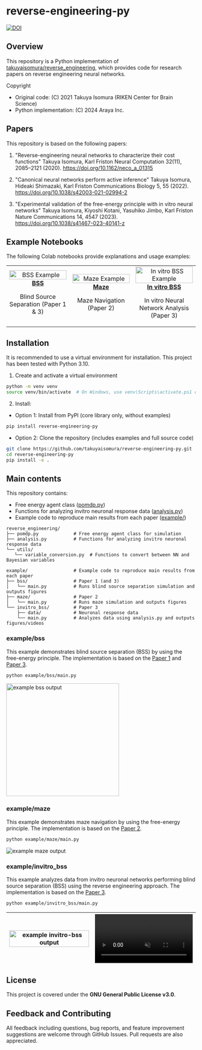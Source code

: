 # reverse-engineering-py
[![DOI](https://zenodo.org/badge/266333834.svg)](https://zenodo.org/badge/latestdoi/266333834)

## Overview
This repository is a Python implementation of [takuyaisomura/reverse_engineering](https://github.com/takuyaisomura/reverse_engineering), which provides code for research papers on reverse engineering neural networks.

Copyright
- Original code: (C) 2021 Takuya Isomura (RIKEN Center for Brain Science)
- Python implementation: (C) 2024 Araya Inc.

## Papers
This repository is based on the following papers:

1. "Reverse-engineering neural networks to characterize their cost functions"
    Takuya Isomura, Karl Friston
    Neural Computation 32(11), 2085–2121 (2020). https://doi.org/10.1162/neco_a_01315

2. "Canonical neural networks perform active inference"
    Takuya Isomura, Hideaki Shimazaki, Karl Friston
    Communications Biology 5, 55 (2022). https://doi.org/10.1038/s42003-021-02994-2

3. "Experimental validation of the free-energy principle with in vitro neural networks"
    Takuya Isomura, Kiyoshi Kotani, Yasuhiko Jimbo, Karl Friston
    Nature Communications 14, 4547 (2023). https://doi.org/10.1038/s41467-023-40141-z

## Example Notebooks
The following Colab notebooks provide explanations and usage examples:

<table>
  <tr>
    <td align="center" width="33%">
      <a href="https://colab.research.google.com/drive/164bR0gO_1qHixJ96uNxvygY7JRdLH1XL">
        <img src="assets/bss_thumbnail.png" width="100%" alt="BSS Example">
        <br><strong>BSS</strong>
      </a>
      <p>Blind Source Separation (Paper 1 & 3)</p>
    </td>
    <td align="center" width="33%">
      <a href="https://colab.research.google.com/drive/12S1PHlCTLKTaf33YGWeTjbVxrRh5gWHz">
        <img src="assets/maze_thumbnail.png" width="100%" alt="Maze Example">
        <br><strong>Maze</strong>
      </a>
      <p>Maze Navigation (Paper 2)</p>
    </td>
    <td align="center" width="33%">
      <a href="https://colab.research.google.com/drive/15xBn8aQmnlyYSioFDnKw6plf5iDBYFos">
        <img src="assets/invitro_bss_thumbnail.png" width="100%" alt="In vitro BSS Example">
        <br><strong>In vitro BSS</strong>
      </a>
      <p>In vitro Neural Network Analysis (Paper 3)</p>
    </td>
  </tr>
</table>

## Installation
It is recommended to use a virtual environment for installation. This project has been tested with Python 3.10.
1. Create and activate a virtual environment
```bash
python -m venv venv
source venv/bin/activate  # On Windows, use venv\Scripts\activate.ps1 or activate.bat
```
2. Install:
- Option 1: Install from PyPI (core library only, without examples)
```bash
pip install reverse-engineering-py
```

- Option 2: Clone the repository (includes examples and full source code)
```bash
git clone https://github.com/takuyaisomura/reverse-engineering-py.git
cd reverse-engineering-py
pip install -e .
```

## Main contents
This repository contains:
- Free energy agent class ([pomdp.py](reverse_engineering/pomdp.py))
- Functions for analyzing invitro neuronal response data ([analysis.py](reverse_engineering/analysis.py))
- Example code to reproduce main results from each paper ([example/](example/))

```
reverse_engineering/
├── pomdp.py             # Free energy agent class for simulation
├── analysis.py          # Functions for analyzing invitro neuronal response data
└── utils/
   └── variable_conversion.py  # Functions to convert between NN and Bayesian variables

example/                 # Example code to reproduce main results from each paper
├── bss/                 # Paper 1 (and 3)
│   └── main.py          # Runs blind source separation simulation and outputs figures
├── maze/                # Paper 2
│   └── main.py          # Runs maze simulation and outputs figures
└── invitro_bss/         # Paper 3
    ├── data/            # Neuronal response data
    └── main.py          # Analyzes data using analysis.py and outputs figures/videos
```

### example/bss
This example demonstrates blind source separation (BSS) by using the free-energy principle.
The implementation is based on the [Paper 1](https://doi.org/10.1162/neco_a_01315) and [Paper 3](https://doi.org/10.1038/s41467-023-40141-z).
```bash
python example/bss/main.py
```
<img src="example/bss/output/bss.png" height="300" alt="example bss output">

### example/maze
This example demonstrates maze navigation by using the free-energy principle.
The implementation is based on the [Paper 2](https://doi.org/10.1038/s42003-021-02994-2).
```bash
python example/maze/main.py
```
![example maze output](example/maze/output/maze_sample1_trial100_E0.25.png)

### example/invitro_bss
This example analyzes data from invitro neuronal networks performing blind source separation (BSS) using the reverse engineering approach.
The implementation is based on the [Paper 3](https://doi.org/10.1038/s41467-023-40141-z).
```bash
python example/invitro_bss/main.py
```
| <img src="example/invitro_bss/output/fig.png" width="100%" alt="example invitro-bss output"> | <video controls autoplay loop muted src="https://github.com/user-attachments/assets/88d4ef4e-8704-44fc-88a3-6cbe187ae5b5" width="100%"></video> |
|:---:|:---:|

## License
This project is covered under the **GNU General Public License v3.0**.

## Feedback and Contributing
All feedback including questions, bug reports, and feature improvement suggestions are welcome through GitHub Issues.
Pull requests are also appreciated.
